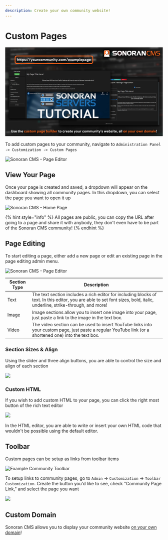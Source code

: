 ```yaml
---
description: Create your own community website!
---
```


# Custom Pages

![Sonoran CMS - Custom Pages](../../.gitbook/assets/pg-builder2.png)

To add custom pages to your community, navigate to `Administration Panel -> Customization -> Custom Pages`

![Sonoran CMS - Page Editor](https://i.imgur.com/iQNu4Sf.png)

## View Your Page

Once your page is created and saved, a dropdown will appear on the dashboard showing all community pages. In this dropdown, you can select the page you want to open it up

![Sonoran CMS - Home Page](https://i.imgur.com/JssI7e5.png)

{% hint style="info" %}
All pages are public, you can copy the URL after going to a page and share it with anybody, they don't even have to be part of the Sonoran CMS community!
{% endhint %}

## Page Editing

To start editing a page, either add a new page or edit an existing page in the page editing admin menu.

![Sonoran CMS - Page Editor](https://i.imgur.com/GE4LYle.png)

| Section Type | Description                                                                                                                                                              |
| ------------ | ------------------------------------------------------------------------------------------------------------------------------------------------------------------------ |
| Text         | The text section includes a rich editor for including blocks of text. In this editor, you are able to set font sizes, bold, italic, underline, strike-through, and more! |
| Image        | Image sections allow you to insert one image into your page, just paste a link to the image in the text box.                                                             |
| Video        | The video section can be used to insert YouTube links into your custom page, just paste a regular YouTube link (or a shortened one) into the text box.                   |

### Section Sizes & Align

Using the slider and three align buttons, you are able to control the size and align of each section

![](https://i.imgur.com/5bRnHBp.png)

### Custom HTML

If you wish to add custom HTML to your page, you can click the right most button of the rich text editor

![](https://i.imgur.com/wYu5hUB.png)

In the HTML editor, you are able to write or insert your own HTML code that wouldn't be possible using the default editor.

## Toolbar

Custom pages can be setup as links from toolbar items

![Example Community Toolbar](https://i.imgur.com/qWYv4a3.png)

To setup links to community pages, go to `Admin` -> `Customization` -> `Toolbar Customization`. Create the button you'd like to see, check "Community Page Link," and select the page you want

![](https://i.imgur.com/PvWg8ED.png)

## Custom Domain

Sonoran CMS allows you to display your community website [on your own domain](custom-domain.md)!
